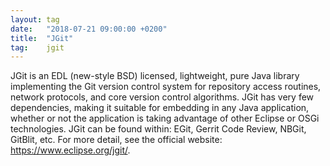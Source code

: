 ```yaml
---
layout: tag
date:   "2018-07-21 09:00:00 +0200"
title:  "JGit"
tag:    jgit
---
```


JGit is an EDL (new-style BSD) licensed, lightweight, pure Java library
implementing the Git version control system for repository access routines,
network protocols, and core version control algorithms.
JGit has very few dependencies, making it suitable for embedding in any Java
application, whether or not the application is taking advantage of other
Eclipse or OSGi technologies. JGit can be found within: EGit, Gerrit Code
Review, NBGit, GitBlit, etc. For more detail, see the official website:
<https://www.eclipse.org/jgit/>.
